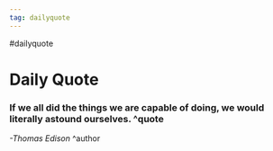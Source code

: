 ```yaml
---
tag: dailyquote
---
```


#dailyquote

# Daily Quote

### If we all did the things we are capable of doing, we would literally astound ourselves. ^quote
*-Thomas Edison* ^author
